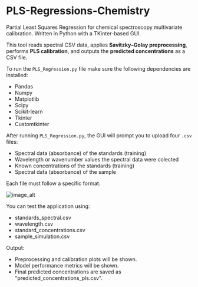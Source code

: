 # PLS-Regressions-Chemistry

Partial Least Squares Regression for chemical spectroscopy multivariate calibration. Written in Python with a TKinter-based GUI. 

This tool reads spectral CSV data, applies **Savitzky–Golay preprocessing**, performs **PLS calibration**, and outputs the **predicted concentrations** as a CSV file.

To run the `PLS_Regression.py` file make sure the following dependencies are installed: 
<ul>
  <li>Pandas</li>
  <li>Numpy</li>
  <li>Matplotlib</li>
  <li>Scipy</li>
  <li>Scikit-learn</li>
  <li>Tkinter</li>
  <li>Customtkinter</li>
</ul> 

After running `PLS_Regression.py`, the GUI will prompt you to upload four `.csv` files:
<ul>
  <li>Spectral data (absorbance) of the standards (training)</li>
  <li>Wavelength or wavenumber values the spectral data were colected</li>
  <li>Known concentrations of the standards (training)</li>
  <li>Spectral data (absorbance) of the sample</li>
</ul> 

Each file must follow a specific format: 

![image_alt](https://github.com/JLFernandes11/PLS-Regressions-Chemistry/blob/5ac0693d9665bbe440caa5c750c539bbb8f0b2ad/Screenshot.png) 

You can test the application using:
<ul>
  <li>standards_spectral.csv</li>
  <li>wavelength.csv</li>
  <li>standard_concentrations.csv</li>
  <li>sample_simulation.csv</li>
</ul> 

Output:
<ul>
  <li>Preprocessing and calibration plots will be shown.</li>
  <li>Model performance metrics will be shown.</li>
  <li>Final predicted concentrations are saved as "predicted_concentrations_pls.csv".</li>
</ul> 
